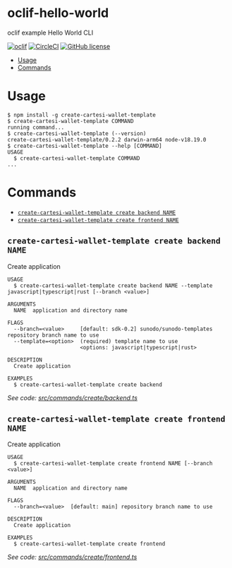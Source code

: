 oclif-hello-world
=================

oclif example Hello World CLI

[![oclif](https://img.shields.io/badge/cli-oclif-brightgreen.svg)](https://oclif.io)
[![CircleCI](https://circleci.com/gh/oclif/hello-world/tree/main.svg?style=shield)](https://circleci.com/gh/oclif/hello-world/tree/main)
[![GitHub license](https://img.shields.io/github/license/oclif/hello-world)](https://github.com/oclif/hello-world/blob/main/LICENSE)

<!-- toc -->
* [Usage](#usage)
* [Commands](#commands)
<!-- tocstop -->
# Usage
<!-- usage -->
```sh-session
$ npm install -g create-cartesi-wallet-template
$ create-cartesi-wallet-template COMMAND
running command...
$ create-cartesi-wallet-template (--version)
create-cartesi-wallet-template/0.2.2 darwin-arm64 node-v18.19.0
$ create-cartesi-wallet-template --help [COMMAND]
USAGE
  $ create-cartesi-wallet-template COMMAND
...
```
<!-- usagestop -->
# Commands
<!-- commands -->
* [`create-cartesi-wallet-template create backend NAME`](#create-cartesi-wallet-template-create-backend-name)
* [`create-cartesi-wallet-template create frontend NAME`](#create-cartesi-wallet-template-create-frontend-name)

## `create-cartesi-wallet-template create backend NAME`

Create application

```
USAGE
  $ create-cartesi-wallet-template create backend NAME --template javascript|typescript|rust [--branch <value>]

ARGUMENTS
  NAME  application and directory name

FLAGS
  --branch=<value>     [default: sdk-0.2] sunodo/sunodo-templates repository branch name to use
  --template=<option>  (required) template name to use
                       <options: javascript|typescript|rust>

DESCRIPTION
  Create application

EXAMPLES
  $ create-cartesi-wallet-template create backend
```

_See code: [src/commands/create/backend.ts](https://github.com/gr4yha7/cartesi-hackathon/blob/v0.2.2/src/commands/create/backend.ts)_

## `create-cartesi-wallet-template create frontend NAME`

Create application

```
USAGE
  $ create-cartesi-wallet-template create frontend NAME [--branch <value>]

ARGUMENTS
  NAME  application and directory name

FLAGS
  --branch=<value>  [default: main] repository branch name to use

DESCRIPTION
  Create application

EXAMPLES
  $ create-cartesi-wallet-template create frontend
```

_See code: [src/commands/create/frontend.ts](https://github.com/gr4yha7/cartesi-hackathon/blob/v0.2.2/src/commands/create/frontend.ts)_
<!-- commandsstop -->
